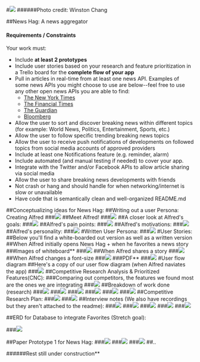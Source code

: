 
#![](readmefiles/MainForProject.png)
######Photo credit: Winston Chang

##News Hag: A news aggregator




#### Requirements / Constraints

Your work must:

- Include **at least 2 prototypes**
- Include user stories based on your research and feature prioritization in a Trello board for the **complete flow of your app**
- Pull in articles in real-time from at least one news API. Examples of some news APIs you might choose to use are below--feel free to use any other open news APIs you are able to find:
    - [The New York Times](http://developer.nytimes.com/)
    - [The Financial Times](https://developer.ft.com/docs)
    - [The Guardian](http://open-platform.theguardian.com/access/)
    - [Bloomberg](http://www.bloomberglabs.com/api/)
- Allow the user to sort and discover breaking news within different topics (for example: World News, Politics, Entertainment, Sports, etc.)
- Allow the user to follow specific trending breaking news topics
- Allow the user to receive push notifications of developments on followed topics from social media accounts of approved providers
- Include at least one Notifications feature (e.g. reminder, alarm)
- Include automated (and manual testing if needed) to cover your app.
- Integrate with the Twitter and/or Facebook APIs to allow article sharing via social media
- Allow the user to share breaking news developments with friends
- Not crash or hang and should handle for when networking/internet is slow or unavailable
- Have code that is semantically clean and well-organized README.md

##Conceptualizing ideas for News Hag:
##Writing out a user Persona: Creating Alfred
###![](readmefiles/1.jpg)
##Meet Alfred!
###![](readmefiles/alfred.jpeg)
##A closer look at Alfred's goals:
###![](readmefiles/2.jpg)
##Alfred's pain points:
###![](readmefiles/3.jpg)
##Alfred's motivations:
###![](readmefiles/4.jpg)
##Alfred's personality:
###![](readmefiles/5.jpg)
#Written User Persona:
###![](readmefiles/WrittenUserPersonas.jpg)
#User Stories:
##Below you'll find a white-boarded out version as well as a written version
##When Alfred initially opens News Hag + when he favorites a news story
###Images of whiteboard**
###![](readmefiles/6.jpg)
##When Alfred shares a story
###![](readmefiles/7.jpg)
##When Alfred changes a font-size
###![](readmefiles/8.jpg)
###PDF**
###![](readmefiles/us1.jpg)
#User flow diagram
##Here's a copy of our user flow diagram (when Alfred naviates the app)
###![](readmefiles/9.jpg)
##Competitive Research Analysis & Prioritized Features(CNC):
###Comparing  out competitors, the features we found most are the ones we are integrating
###![](readmefiles/CNC.jpg)
##Breakdown of work done (research)
###![](readmefiles/2b.jpg)
###![](readmefiles/1b.jpg)
###![](readmefiles/4b.jpg)
###![](readmefiles/3b.jpg)
###![](readmefiles/5b.jpg)
###![](readmefiles/6b.jpg)
##Competitive Research Plan:
###![](readmefiles/Rplan.jpg)
###![](readmefiles/Rplan2.jpg)
##Interview notes (We also have recordings but they aren't attached to the readme):
###![](readmefiles/iq1.jpg)
###![](readmefiles/i1.jpg)
###![](readmefiles/i2.jpg)
###![](readmefiles/i3.jpg)
###![](readmefiles/i4.jpg)


##ERD for Database to integrate Favorites (Stretch goal):

###![](readmefiles/erd.jpg)

##Paper Prototype 1 for News Hag:
###![](readmefiles/p1p1.jpg)
###![](readmefiles/p2p1.jpg)
###![](readmefiles/p3p1.jpg)
##..

######Rest still under construction**







